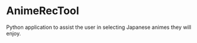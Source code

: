# AnimeRecTool
Python application to assist the user in selecting Japanese animes they will enjoy. 
